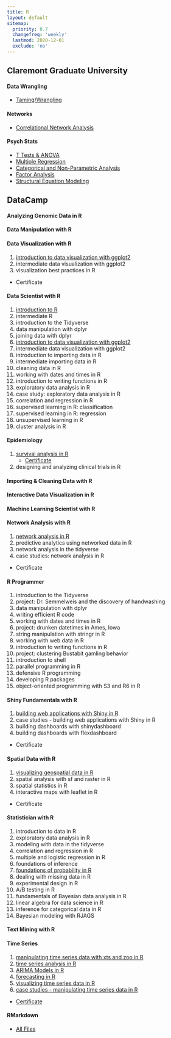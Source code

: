 ```yaml
---
title: R
layout: default
sitemap:
  priority: 0.7
  changefreq: 'weekly'
  lastmod: 2020-12-01
  exclude: 'no'
---
```


## Claremont Graduate University
      
#### Data Wrangling
- [Taming/Wrangling](https://github.com/dapinedo/R/tree/master/CGU/Taming)

#### Networks
- [Correlational Network Analysis](https://github.com/dapinedo/R/tree/master/CGU/Networks/Correlational)

#### Psych Stats
- [T Tests & ANOVA](https://github.com/dapinedo/R/tree/master/CGU/Statistics/ANOVA)
- [Multiple Regression](https://github.com/dapinedo/R/tree/master/CGU/Statistics/Regression)
- [Categorical and Non-Parametric Analysis](https://github.com/dapinedo/R/tree/master/CGU/Statistics/Categorical)
- [Factor Analysis](https://github.com/dapinedo/R/tree/master/CGU/Statistics/Factor)
- [Structural Equation Modeling](https://github.com/dapinedo/R/tree/master/CGU/Statistics/SEM)

## DataCamp

#### Analyzing Genomic Data in R

#### Data Manipulation with R

#### Data Visualization with R
1. <a href="https://rpubs.com/odenipinedo/introduction-to-data-visualization-with-ggplot2" target="_blank" rel="noopener noreferrer">introduction to data visualization with ggplot2</a>
2. intermediate data visualization with ggplot2
3. visualization best practices in R
- Certificate

#### Data Scientist with R
1. <a href="https://rpubs.com/odenipinedo/introduction-to-R" target="_blank" rel="noopener noreferrer">introduction to R</a>
2. intermediate R
3. introduction to the Tidyverse
4. data manipulation with dplyr
5. joining data with dplyr
6. <a href="https://rpubs.com/odenipinedo/introduction-to-data-visualization-with-ggplot2" target="_blank" rel="noopener noreferrer">introduction to data visualization with ggplot2</a>
7. intermediate data visualization with ggplot2
8. introduction to importing data in R
9. intermediate importing data in R
10. cleaning data in R
11. working with dates and times in R
12. introduction to writing functions in R
13. exploratory data analysis in R
14. case study: exploratory data analysis in R
15. correlation and regression in R
16. supervised learning in R: classification
17. supervised learning in R: regression
18. unsupervised learning in R
19. cluster analysis in R

#### Epidemiology
1. <a href="https://rpubs.com/odenipinedo/survival-analysis-in-R" target="_blank" rel="noopener noreferrer">survival analysis in R</a>
     - <a href="https://github.com/odenipinedo/R/blob/master/DataCamp/_certificates/survival-analysis-in-R.pdf" target="_blank" rel="noopener noreferrer">Certificate</a>
2. designing and analyzing clinical trials in R

#### Importing & Cleaning Data with R

#### Interactive Data Visualization in R

#### Machine Learning Scientist with R

#### Network Analysis with R
1. <a href="https://rpubs.com/odenipinedo/network-analysis-in-R" target="_blank" rel="noopener noreferrer">network analysis in R</a>
2. predictive analytics using networked data in R
3. network analysis in the tidyverse
4. case studies: network analysis in R
- Certificate

#### R Programmer
1. introduction to the Tidyverse
2. project: Dr. Semmelweis and the discovery of handwashing
3. data manipulation with dplyr
4. writing efficient R code
5. working with dates and times in R
6. project: drunken datetimes in Ames, Iowa
7. string manipulation with stringr in R
8. working with web data in R
9. introduction to writing functions in R
10. project: clustering Bustabit gamling behavior
11. introduction to shell
12. parallel programming in R
13. defensive R programming
14. developing R packages
15. object-oriented programming with S3 and R6 in R

#### Shiny Fundamentals with R
1. <a href="https://rpubs.com/odenipinedo/building-web-applications-with-Shiny-in-R" target="_blank" rel="noopener noreferrer">building web applications with Shiny in R</a>
2. case studies - building web applications with Shiny in R
3. building dashboards with shinydashboard
4. building dashboards with flexdashboard
- Certificate

#### Spatial Data with R
1. <a href="https://pinedo.org/R/visualizing-geospatial-data-in-R.html" target="_blank" rel="noopener noreferrer">visualizing geospatial data in R</a>
2. spatial analysis with sf and raster in R
3. spatial statistics in R
4. interactive maps with leaflet in R
- Certificate

#### Statistician with R
1. introduction to data in R
2. exploratory data analysis in R
3. modeling with data in the tidyverse
4. correlation and regression in R
5. multiple and logistic regression in R
6. foundations of inference
7. <a href="https://rpubs.com/odenipinedo/foundations-of-probability-in-R" target="_blank" rel="noopener noreferrer">foundations of probability in R</a>
8. dealing with missing data in R
9. experimental design in R
10. A/B testing in R
11. fundamentals of Bayesian data analysis in R
12. linear algebra for data science in R
13. inference for categorical data in R
14. Bayesian modeling with RJAGS

#### Text Mining with R

#### Time Series
1. <a href="https://rpubs.com/odenipinedo/manipulating-time-series-data-with-xts-and-zoo-in-R" target="_blank" rel="noopener noreferrer"> manipulating time series data with xts and zoo in R</a>
2. <a href="https://rpubs.com/odenipinedo/time-series-analysis-in-R" target="_blank" rel="noopener noreferrer">time series analysis in R</a>
3. [ARIMA Models in R](https://rpubs.com/odenipinedo/ARIMA-Models-in-R)
4. [forecasting in R](https://rpubs.com/odenipinedo/forecasting-in-R)
5. [visualizing time series data in R](https://rpubs.com/odenipinedo/visualizing-time-series-data-in-R)
6. [case studies - manipulating time series data in R](https://rpubs.com/odenipinedo/case-studies-manipulating-time-series-data-in-R)
-  [Certificate](https://github.com/odenipinedo/R/blob/master/DataCamp/_certificates/time-series-with-R.pdf)

#### RMarkdown
- [All Files](https://github.com/dapinedo/R/tree/master/DataCamp)

<!-- <a href="" target="_blank" rel="noopener noreferrer"></a> -->
